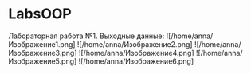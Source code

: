 # LabsOOP
Лабораторная работа №1.
Выходные данные:
![/home/anna/Изображение1.png]
![/home/anna/Изображение2.png]
![/home/anna/Изображение3.png]
![/home/anna/Изображение4.png]
![/home/anna/Изображение5.png]
![/home/anna/Изображение6.png]
